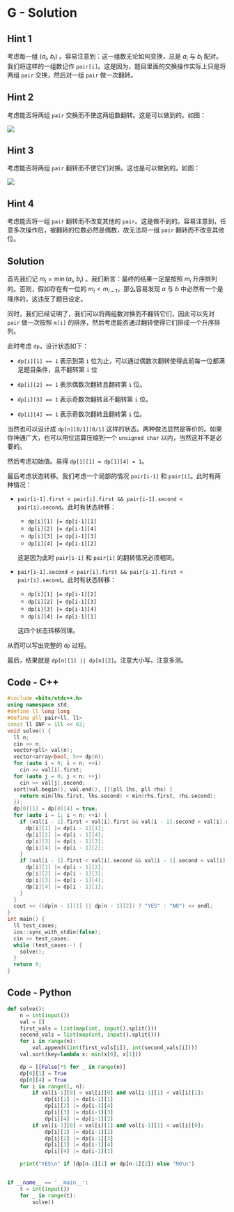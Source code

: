 # G - Solution

## Hint 1

考虑每一组 $(a_i,\ b_i)$ 。容易注意到：这一组数无论如何变换，总是 $a_i$ 与 $b_i$ 配对。我们将这样的一组数记作 `pair[i]`。这是因为，题目里面的交换操作实际上只是将两组 `pair` 交换，然后对一组 `pair` 做一次翻转。

## Hint 2

考虑能否将两组 `pair` 交换而不使这两组数翻转。这是可以做到的。如图：

![](https://codeforces.com/predownloaded/5b/1d/5b1d12611f7a23c2afe87588dc7ba673fe994114.png)

## Hint 3

考虑能否将两组 `pair` 翻转而不使它们对换。这也是可以做到的。如图：

![](https://codeforces.com/predownloaded/9f/d9/9fd9532ea99dea2d7d2b8e764120f67f506f20f3.png)

## Hint 4

考虑能否将一组 `pair` 翻转而不改变其他的 `pair`。这是做不到的。容易注意到，任意多次操作后，被翻转的位数必然是偶数，故无法将一组 `pair` 翻转而不改变其他位。

## Solution

首先我们记 $m_i = \min(a_i,\ b_i)$ 。我们断言：最终的结果一定是按照 $m_i$ 升序排列的。否则，假如存在有一位的 $m_i < m_{i-1}$，那么容易发现 $a$ 与 $b$ 中必然有一个是降序的，这违反了题目设定。

同时，我们已经证明了，我们可以将两组数对换而不翻转它们，因此可以先对 `pair` 做一次按照 `m[i]` 的排序，然后考虑能否通过翻转使得它们排成一个升序排列。

此时考虑 `dp`，设计状态如下：

- `dp[i][1] == 1` 表示到第 `i` 位为止，可以通过偶数次翻转使得此前每一位都满足题目条件，且不翻转第 `i` 位

- `dp[i][2] == 1` 表示偶数次翻转且翻转第 `i` 位。

- `dp[i][3] == 1` 表示奇数次翻转且不翻转第 `i` 位。

- `dp[i][4] == 1` 表示奇数次翻转且翻转第 `i` 位。

当然也可以设计成 `dp[n][0/1][0/1]` 这样的状态。两种做法显然是等价的。如果你神通广大，也可以用位运算压缩到一个 `unsigned char` 以内，当然这并不是必要的。

然后考虑初始值。易得 `dp[1][1] = dp[1][4] = 1`。

最后考虑状态转移。我们考虑一个局部的情况 `pair[i-1]` 和 `pair[i]`。此时有两种情况：

- `pair[i-1].first < pair[i].first && pair[i-1].second < pair[i].second`。此时有状态转移：

  - `dp[i][1] |= dp[i-1][1]`
  - `dp[i][2] |= dp[i-1][4]`
  - `dp[i][3] |= dp[i-1][3]`
  - `dp[i][4] |= dp[i-1][2]`

  这是因为此时 `pair[i-1]` 和 `pair[i]` 的翻转情况必须相同。

- `pair[i-1].second < pair[i].first && pair[i-1].first < pair[i].second`。此时有状态转移：

  - `dp[i][1] |= dp[i-1][2]`
  - `dp[i][2] |= dp[i-1][3]`
  - `dp[i][3] |= dp[i-1][4]`
  - `dp[i][4] |= dp[i-1][1]`

  这四个状态转移同理。

从而可以写出完整的 `dp` 过程。

最后，结果就是 `dp[n][1] || dp[n][2]`。注意大小写。注意多测。

## Code - C++

```cpp
#include <bits/stdc++.h>
using namespace std;
#define ll long long
#define pll pair<ll, ll>
const ll INF = 1ll << 62;
void solve() {
  ll n;
  cin >> n;
  vector<pll> val(n);
  vector<array<bool, 5>> dp(n);
  for (auto i = 0; i < n; ++i)
    cin >> val[i].first;
  for (auto j = 0; j < n; ++j)
    cin >> val[j].second;
  sort(val.begin(), val.end(), [](pll lhs, pll rhs) {
    return min(lhs.first, lhs.second) < min(rhs.first, rhs.second);
  });
  dp[0][1] = dp[0][4] = true;
  for (auto i = 1; i < n; ++i) {
    if (val[i - 1].first < val[i].first && val[i - 1].second < val[i].second) {
      dp[i][1] |= dp[i - 1][1];
      dp[i][2] |= dp[i - 1][4];
      dp[i][3] |= dp[i - 1][3];
      dp[i][4] |= dp[i - 1][2];
    }
    if (val[i - 1].first < val[i].second && val[i - 1].second < val[i].first) {
      dp[i][1] |= dp[i - 1][2];
      dp[i][2] |= dp[i - 1][3];
      dp[i][3] |= dp[i - 1][4];
      dp[i][4] |= dp[i - 1][1];
    }
  }
  cout << ((dp[n - 1][1] || dp[n - 1][2]) ? "YES" : "NO") << endl;
}
int main() {
  ll test_cases;
  ios::sync_with_stdio(false);
  cin >> test_cases;
  while (test_cases--) {
    solve();
  }
  return 0;
}
```

## Code - Python

```python
def solve():
    n = int(input())
    val = []
    first_vals = list(map(int, input().split()))
    second_vals = list(map(int, input().split()))
    for i in range(n):
        val.append((int(first_vals[i]), int(second_vals[i])))
    val.sort(key=lambda x: min(x[0], x[1]))

    dp = [[False]*5 for _ in range(n)]
    dp[0][1] = True
    dp[0][4] = True
    for i in range(1, n):
        if val[i-1][0] < val[i][0] and val[i-1][1] < val[i][1]:
            dp[i][1] |= dp[i-1][1]
            dp[i][2] |= dp[i-1][4]
            dp[i][3] |= dp[i-1][3]
            dp[i][4] |= dp[i-1][2]
        if val[i-1][0] < val[i][1] and val[i-1][1] < val[i][0]:
            dp[i][1] |= dp[i-1][2]
            dp[i][2] |= dp[i-1][3]
            dp[i][3] |= dp[i-1][4]
            dp[i][4] |= dp[i-1][1]

    print("YES\n" if (dp[n-1][1] or dp[n-1][2]) else "NO\n")


if __name__ == '__main__':
    t = int(input())
    for _ in range(t):
        solve()
        
```